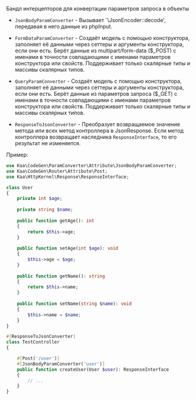 Бандл интерцепторов для конвертации параметров запроса в объекты

* `JsonBodyParamConverter` - Вызывает `\JsonEncoder::decode',
  передавая в него данные из phpInput.

* `FormDataParamConverter` - Создаёт модель с помощью конструктора,
  заполняет её данными через сеттеры и аргументы конструктора, если они есть.
  Берёт данные из multipart/form-data ($_POST) с именами в точности совпадающими
  с именами параметров конструктора или свойств. Поддерживает только скалярные
  типы и массивы скалярных типов.

* `QueryParamConverter` - Создаёт модель с помощью конструктора,
  заполняет её данными через сеттеры и аргументы конструктора, если они есть.
  Берёт данные из параметров запроса ($_GET) с именами в точности совпадающими
  с именами параметров конструктора или свойств. Поддерживает только скалярные
  типы и массивы скалярных типов.

* `ResponseToJsonConverter` - Преобразует возвращаемое значение метода
  или всех метод контроллера в JsonResponse. Если метод контроллера возвращает
  наследника `ResponseInterface`, то его результат не изменяется.

Пример:

```php
use Kaa\CodeGen\ParamConverter\Attribute\JsonBodyParamConverter;
use Kaa\CodeGen\Router\Attribute\Post;
use Kaa\HttpKernel\Response\ResponseInterface;

class User
{
    private int $age;
    
    private string $name;
    
    public function getAge(): int
    {
        return $this->age;
    }
    
    public function setAge(int $age): void
    {
        $this->age = $age;
    }
    
    public function getName(): string
    {
        return $this->name;
    }
    
    public function setName(string $name): void
    {
        $this->name = $name;
    }
}

#[ResponseToJsonConverter]
class TestController
{

    #[Post('/user')]
    #[JsonBodyParamConverter('user')]
    public function createUser(User $user): ResponseInterface
    {
        // ...        
    }
}
```
